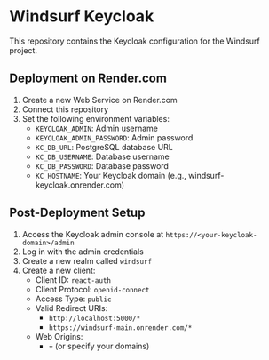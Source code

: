# Windsurf Keycloak

This repository contains the Keycloak configuration for the Windsurf project.

## Deployment on Render.com

1. Create a new Web Service on Render.com
2. Connect this repository
3. Set the following environment variables:
   - `KEYCLOAK_ADMIN`: Admin username
   - `KEYCLOAK_ADMIN_PASSWORD`: Admin password
   - `KC_DB_URL`: PostgreSQL database URL
   - `KC_DB_USERNAME`: Database username
   - `KC_DB_PASSWORD`: Database password
   - `KC_HOSTNAME`: Your Keycloak domain (e.g., windsurf-keycloak.onrender.com)

## Post-Deployment Setup

1. Access the Keycloak admin console at `https://<your-keycloak-domain>/admin`
2. Log in with the admin credentials
3. Create a new realm called `windsurf`
4. Create a new client:
   - Client ID: `react-auth`
   - Client Protocol: `openid-connect`
   - Access Type: `public`
   - Valid Redirect URIs: 
     - `http://localhost:5000/*`
     - `https://windsurf-main.onrender.com/*`
   - Web Origins: 
     - `+` (or specify your domains)
